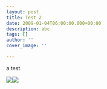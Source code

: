 ```yaml
---
layout: post
title: Test 2
date: 2009-01-04T06:00:00.000+00:00
description: abc
tags: []
author: ''
cover_image: ''

---
```

a test

![](https://www.alexdangelo.com/travel/assets/uploads/atest.jpg)![](https://www.alexdangelo.com/travel/assets/uploads/2020-02-29-big-trip-south-pacific-rim-map.png)